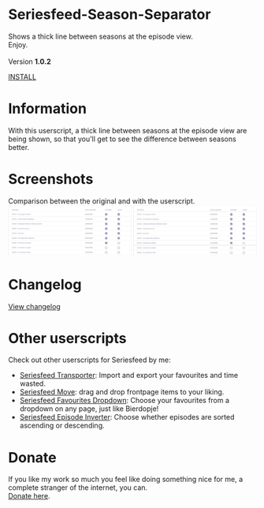# Seriesfeed-Season-Separator
Shows a thick line between seasons at the episode view.
<BR/>
Enjoy.
<BR/><BR/>
Version <strong>1.0.2</strong>

<A HREF="https://github.com/TomONeill/Seriesfeed-Season-Separator/raw/master/SeriesfeedSeasonSeparator.user.js">INSTALL</A>

# Information
With this userscript, a thick line between seasons at the episode view are being shown, so that you'll get to see the difference between seasons better.

# Screenshots
Comparison between the original and with the userscript.<BR />
<img src="https://raw.githubusercontent.com/TomONeill/Seriesfeed-Season-Separator/master/Screenshots/v1.0-original.png" alt="Original" width="250px" />
<img src="https://raw.githubusercontent.com/TomONeill/Seriesfeed-Season-Separator/master/Screenshots/v1.0.png" alt="With userscript" width="250px" />

# Changelog
<A HREF="https://raw.githubusercontent.com/TomONeill/Seriesfeed-Season-Separator/master/Changelog.txt">View changelog</A>

# Other userscripts
Check out other userscripts for Seriesfeed by me:<BR/>
<ul>
    <li><A HREF="https://github.com/TomONeill/seriesfeed-transporter">Seriesfeed Transporter</A>: Import and export your favourites and time wasted.</li>
    <li><A HREF="https://github.com/TomONeill/Seriesfeed-Move">Seriesfeed Move</A>: drag and drop frontpage items to your liking.</li>
    <li><A HREF="https://github.com/TomONeill/seriesfeed-favourites-dropdown">Seriesfeed Favourites Dropdown</A>: Choose your favourites from a dropdown on any page, just like Bierdopje!</li>
    <li><A HREF="https://github.com/TomONeill/seriesfeed-episode-inverter">Seriesfeed Episode Inverter</A>: Choose whether episodes are sorted ascending or descending.</li>
</ul>

# Donate
If you like my work so much you feel like doing something nice for me, a complete stranger of the internet, you can.<BR />
<A HREF="https://www.paypal.me/TomONeill">Donate here</A>.
